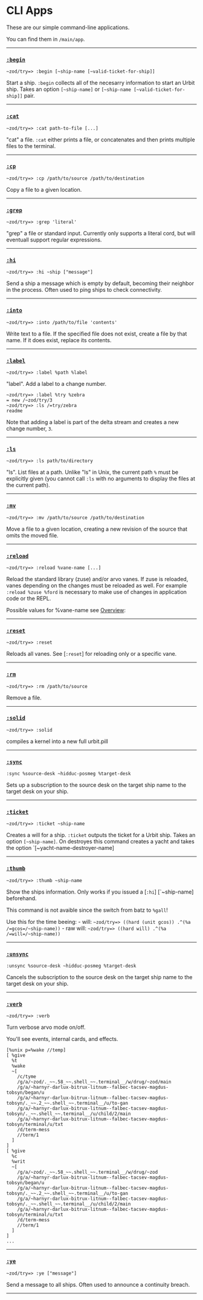 <div class="short">

CLI Apps
========

These are our simple command-line applications.

You can find them in `/main/app`.

</div>

------------------------------------------------------------------------

### [`:begin`](#begin)

`~zod/try=> :begin [~ship-name [~valid-ticket-for-ship]]`

Start a ship. `:begin` collects all of the necesarry information to
start an Urbit ship. Takes an option `[~ship-name]` or
`[~ship-name [~valid-ticket-for-ship]]` pair.

------------------------------------------------------------------------

### [`:cat`](#cat)

`~zod/try=> :cat path-to-file [...]`

"cat" a file. `:cat` either prints a file, or concatenates and then
prints multiple files to the terminal.

------------------------------------------------------------------------

### [`:cp`](#cp)

`~zod/try=> :cp /path/to/source /path/to/destination`

Copy a file to a given location.

------------------------------------------------------------------------

### [`:grep`](#grep)

`~zod/try=> :grep 'literal'`

"grep" a file or standard input. Currently only supports a literal cord, 
but will eventuall support regular expressions.

------------------------------------------------------------------------

### [`:hi`](#hi)

`~zod/try=> :hi ~ship ["message"]`

Send a ship a message which is empty by default, becoming their neighbor
in the process. Often used to ping ships to check connectivity.

------------------------------------------------------------------------

### [`:into`](#into)

`~zod/try=> :into /path/to/file 'contents'`

Write text to a file. If the specified file does not exist, create a
file by that name. If it does exist, replace its contents.

------------------------------------------------------------------------

### [`:label`](#label)

`~zod/try=> :label %path %label`

"label". Add a label to a change number.

    ~zod/try=> :label %try %zebra
    = new /~zod/try/3
    ~zod/try=> :ls /=try/zebra
    readme

Note that adding a label is part of the delta stream and creates a new
change number, `3`.

------------------------------------------------------------------------

### [`:ls`](#ls)

`~zod/try=> :ls path/to/directory`

"ls". List files at a path. Unlike "ls" in Unix, the current path `%`
must be explicitly given (you cannot call `:ls` with no arguments to
display the files at the current path).

------------------------------------------------------------------------

### [`:mv`](#mv)

`~zod/try=> :mv /path/to/source /path/to/destination`

Move a file to a given location, creating a new revision of the source
that omits the moved file.

------------------------------------------------------------------------

### [`:reload`](#reload)

`~zod/try=> :reload %vane-name [...]`

Reload the standard library (zuse) and/or arvo vanes. If zuse is
reloaded, vanes depending on the changes must be reloaded as well. For
example `:reload %zuse %ford` is necessary to make use of changes in
application code or the REPL.

Possible values for %vane-name see [Overview](overview.md "overview"):

------------------------------------------------------------------------

### [`:reset`](#reset)

`~zod/try=> :reset`

Reloads all vanes. See [`:reset`] for reloading only or a specific vane.

------------------------------------------------------------------------

### [`:rm`](#rm)

`~zod/try=> :rm /path/to/source`

Remove a file.

------------------------------------------------------------------------

### [`:solid`](#solid)

`~zod/try=> :solid`

compiles a kernel into a new full urbit.pill

------------------------------------------------------------------------

### [`:sync`](#sync)

`:sync %source-desk ~hidduc-posmeg %target-desk`

Sets up a subscription to the source desk on the target ship name to the
target desk on your ship.

------------------------------------------------------------------------

### [`:ticket`](#ticket)

`~zod/try=> :ticket ~ship-name`

Creates a will for a ship. `:ticket` outputs the ticket for a Urbit
ship. Takes an option `[~ship-name]`. On destroyes this command creates
a yacht and takes the option \`[\~yacht-name-destroyer-name]

------------------------------------------------------------------------

### [`:thumb`](#thumb)

`~zod/try=> :thumb ~ship-name`

Show the ships information. Only works if you issued a [`:hi`]
[\`\~ship-name] beforehand.

This command is not avaible since the switch from batz to `%gall`!

Use this for the time beeing: - will:
`~zod/try=> ((hard (unit gcos)) .^(%a /=gcos=/~ship-name))` - raw will:
`~zod/try=> ((hard will) .^(%a /=will=/~ship-name))`

------------------------------------------------------------------------

### [`:unsync`](#unsync)

`:unsync %source-desk ~hidduc-posmeg %target-desk`

Cancels the subscription to the source desk on the target ship name to
the target desk on your ship.

------------------------------------------------------------------------

### [`:verb`](#verb)

`~zod/try=> :verb`

Turn verbose arvo mode on/off.

You'll see events, internal cards, and effects.

    [%unix p=%wake //temp]
    [ %give
      %t
      %wake
      ~[
        /c/tyme
        /g/a/~zod/._~~.58_~~.shell_~~.terminal__/w/drug/~zod/main
        /g/a/~harnyr-darlux-bitrux-litnum--falbec-tacsev-magdus-tobsyn/began/u
        /g/a/~harnyr-darlux-bitrux-litnum--falbec-tacsev-magdus-tobsyn/._~~.2_~~.shell_~~.terminal__/u/to-gan
        /g/a/~harnyr-darlux-bitrux-litnum--falbec-tacsev-magdus-tobsyn/._~~.shell_~~.terminal__/u/child/2/main
        /g/a/~harnyr-darlux-bitrux-litnum--falbec-tacsev-magdus-tobsyn/terminal/u/txt
        /d/term-mess
        //term/1
      ]
    ]
    [ %give
      %c
      %writ
      ~[
        /g/a/~zod/._~~.58_~~.shell_~~.terminal__/w/drug/~zod
        /g/a/~harnyr-darlux-bitrux-litnum--falbec-tacsev-magdus-tobsyn/began/u
        /g/a/~harnyr-darlux-bitrux-litnum--falbec-tacsev-magdus-tobsyn/._~~.2_~~.shell_~~.terminal__/u/to-gan
        /g/a/~harnyr-darlux-bitrux-litnum--falbec-tacsev-magdus-tobsyn/._~~.shell_~~.terminal__/u/child/2/main
        /g/a/~harnyr-darlux-bitrux-litnum--falbec-tacsev-magdus-tobsyn/terminal/u/txt
        /d/term-mess
        //term/1
      ]
    ]
    ...

------------------------------------------------------------------------

### [`:ye`](#ye)

`~zod/try=> :ye ["message"]`

Send a message to all ships. Often used to announce a continuity breach.

------------------------------------------------------------------------

